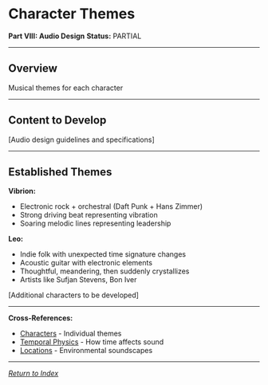 # Character Themes

**Part VIII: Audio Design**
**Status:** PARTIAL

---

## Overview

Musical themes for each character

---

## Content to Develop

[Audio design guidelines and specifications]

---

## Established Themes

**Vibrion:**
- Electronic rock + orchestral (Daft Punk + Hans Zimmer)
- Strong driving beat representing vibration
- Soaring melodic lines representing leadership

**Leo:**
- Indie folk with unexpected time signature changes
- Acoustic guitar with electronic elements
- Thoughtful, meandering, then suddenly crystallizes
- Artists like Sufjan Stevens, Bon Iver

[Additional characters to be developed]

---

**Cross-References:**
- [Characters](../../03_Characters/) - Individual themes
- [Temporal Physics](../../01_UniverseFundamentals/02_TemporalPhysics.md) - How time affects sound
- [Locations](../../04_Locations/) - Environmental soundscapes

---

*[Return to Index](../../00_INDEX.md)*
